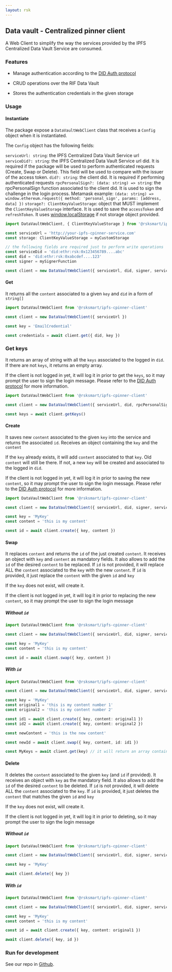```yaml
---
layout: rsk
---
```


## Data vault - Centralized pinner client

A Web Client to simplify the way the services provided by the IPFS Centralized Data Vault Service are consumed.

### Features

- Manage authentication according to the [DID Auth protocol](https://rsksmart.github.io/rif-identity-docs/ssi/libraries/express-did-auth)

- CRUD operations over the RIF Data Vault

- Stores the authentication credentials in the given storage 

### Usage

#### Instantiate

The package expose a `DataVaultWebClient` class that receives a `Config` object when it is instantiated.

The `Config` object has the following fields:

`serviceUrl: string`: the IPFS Centralized Data Vault Service url
`serviceDid?: string`: the IPFS Centralized Data Vault Service url did. It is required if the package will be used to perform authenticated requests (Create, Swap or Delete). This field will be used to compare with the issuer of the access token.
`did?: string`: the client did. It is required if performing authenticated requests
`rpcPersonalSign?: (data: string) => string`: the rpcPersonalSign function associated to the client did. It is used to sign the challenge in the login process. Metamask example: `(data: string) => window.ethereum.request({ method: 'personal_sign', params: [address, data] })`
`storage?: ClientKeyValueStorage`: object that MUST implement the `ClientKeyValueStorage` interface. It is used to save the `accessToken` and `refreshToken`. It uses [window.localStorage](https://developer.mozilla.org/en-US/docs/Web/API/Window/localStorage) if not storage object provided.

```typescript
import DataVaultWebClient, { ClientKeyValueStorage } from '@rsksmart/ipfs-cpinner-client'

const serviceUrl = 'http://your-ipfs-cpinner-service.com'
const storage: ClientKeyValueStorage = myCustomStorage

// the following fields are required just to perform write operations
const serviceDid = 'did:ethr:rsk:0x123456789....abc'
const did = 'did:ethr:rsk:0xabcdef....123'
const signer = mySignerFunction

const client = new DataVaultWebClient({ serviceUrl, did, signer, serviceDid, storage })

```

#### Get

It returns all the `content` associated to a given `key` and `did` in a form of `string[]`

```typescript
import DataVaultWebClient from '@rsksmart/ipfs-cpinner-client'

const client = new DataVaultWebClient({ serviceUrl })

const key = 'EmailCredential'

const credentials = await client.get({ did, key })
```

### Get keys

It returns an array of string with all the `keys` associated to the logged in `did`.
If there are not `keys`, it returns an empty array.

If the client is not logged in yet, it will log it in prior to get the `keys`, so it may prompt the user to sign the login message. Please refer to the [DID Auth protocol](../../ssi/specs/did-auth) for more information.

```typescript
import DataVaultWebClient from '@rsksmart/ipfs-cpinner-client'

const client = new DataVaultWebClient({ serviceUrl, did, rpcPersonalSign, serviceDid })

const keys = await client.getKeys()
```

#### Create

It saves new `content` associated to the given `key` into the service and returns the associated `id`.
Receives an object containing the `key` and the `content`

If the `key` already exists, it will add `content` associated to that `key`. Old `content` will still be there.
If not, a new `key` will be created and associated to the logged in `did`.

If the client is not logged in yet, it will log it in prior to saving the new `content`, so it may prompt the user to sign the login message. Please refer to the [DID Auth protocol](../../ssi/specs/did-auth) for more information.


```typescript
import DataVaultWebClient from '@rsksmart/ipfs-cpinner-client'

const client = new DataVaultWebClient({ serviceUrl, did, signer, serviceDid })

const key = 'MyKey'
const content = 'this is my content'

const id = await client.create({ key, content })
```

#### Swap

It replaces `content` and returns the `id` of the just created `content`.
It receives an object with `key` and `content` as mandatory fields. It also allows to add the `id` of the desired `content` to be replaced.
If `id` is not provided, it will replace ALL the `content` associated to the `key` with the new `content`.
If `id` is provided, it just replace the `content` with the given `id` and `key`

If the `key` does not exist, will create it.

If the client is not logged in yet, it will log it in prior to replacing the new `content`, so it may prompt the user to sign the login message


##### Without `id`

```typescript
import DataVaultWebClient from '@rsksmart/ipfs-cpinner-client'

const client = new DataVaultWebClient({ serviceUrl, did, signer, serviceDid })

const key = 'MyKey'
const content = 'this is my content'

const id = await client.swap({ key, content })
```

##### With `id`

```typescript
import DataVaultWebClient from '@rsksmart/ipfs-cpinner-client'

const client = new DataVaultWebClient({ serviceUrl, did, signer, serviceDid })

const key = 'MyKey'
const original1 = 'this is my content number 1'
const original2 = 'this is my content number 2'

const id1 = await client.create({ key, content: original1 })
const id2 = await client.create({ key, content: original2 })

const newContent = 'this is the new content'

const newId = await client.swap({ key, content, id: id1 })

const MyKeys = await client.get(key) // it will return an array containing [original2, newContent]
```

#### Delete

It deletes the `content` associated to the given `key` (and `id` if provided).
It receives an object with `key` as the mandatory field. It also allows to add the `id` of the desired `content` to be deleted.
If `id` is not provided, it will delete ALL the `content` associated to the `key`.
If `id` is provided, it just deletes the `content` that matches the given `id` and `key`

If the `key` does not exist, will create it.

If the client is not logged in yet, it will log it in prior to deleting, so it may prompt the user to sign the login message


##### Without `id`

```typescript
import DataVaultWebClient from '@rsksmart/ipfs-cpinner-client'

const client = new DataVaultWebClient({ serviceUrl, did, signer, serviceDid })

const key = 'MyKey'

await client.delete({ key })
```

##### With `id`

```typescript
import DataVaultWebClient from '@rsksmart/ipfs-cpinner-client'

const client = new DataVaultWebClient({ serviceUrl, did, signer, serviceDid })

const key = 'MyKey'
const content = 'this is my content'

const id = await client.create({ key, content: original1 })

await client.delete({ key, id })
```

### Run for development

See our repo in [Github](https://github.com/rsksmart/rif-data-vault/tree/master/modules/ipfs-cpinner-client).
